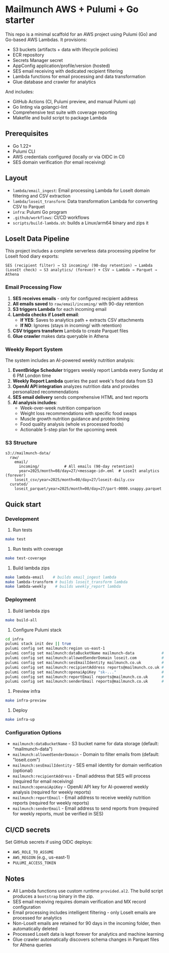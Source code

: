 # Mailmunch AWS + Pulumi + Go starter

This repo is a minimal scaffold for an AWS project using Pulumi (Go) and Go-based AWS Lambdas. It provisions:

- S3 buckets (artifacts + data with lifecycle policies)
- ECR repository
- Secrets Manager secret
- AppConfig application/profile/version (hosted)
- SES email receiving with dedicated recipient filtering
- Lambda functions for email processing and data transformation
- Glue database and crawler for analytics

And includes:

- GitHub Actions (CI, Pulumi preview, and manual Pulumi up)
- Go linting via golangci-lint
- Comprehensive test suite with coverage reporting
- Makefile and build script to package Lambda

## Prerequisites

- Go 1.22+
- Pulumi CLI
- AWS credentials configured (locally or via OIDC in CI)
- SES domain verification (for email receiving)

## Layout

- `lambda/email_ingest`: Email processing Lambda for LoseIt domain filtering and CSV extraction
- `lambda/loseit_transform`: Data transformation Lambda for converting CSV to Parquet
- `infra`: Pulumi Go program
- `.github/workflows`: CI/CD workflows
- `scripts/build-lambda.sh`: builds a Linux/arm64 binary and zips it

## LoseIt Data Pipeline

This project includes a complete serverless data processing pipeline for LoseIt food diary exports:

```text
SES (recipient filter) → S3 incoming/ (90-day retention) → Lambda (LoseIt check) → S3 analytics/ (forever) + CSV → Lambda → Parquet → Athena
```

### Email Processing Flow

1. **SES receives emails** - only for configured recipient address
2. **All emails saved** to `raw/email/incoming/` with 90-day retention
3. **S3 triggers Lambda** for each incoming email
4. **Lambda checks if LoseIt email**:
   - **If YES**: Saves to analytics path + extracts CSV attachments
   - **If NO**: Ignores (stays in incoming/ with retention)
5. **CSV triggers transform** Lambda to create Parquet files
6. **Glue crawler** makes data queryable in Athena

### Weekly Report System

The system includes an AI-powered weekly nutrition analysis:

1. **EventBridge Scheduler** triggers weekly report Lambda every Sunday at 6 PM London time
2. **Weekly Report Lambda** queries the past week's food data from S3
3. **OpenAI API integration** analyzes nutrition data and provides personalized recommendations
4. **SES email delivery** sends comprehensive HTML and text reports
5. **AI analysis includes**:
   - Week-over-week nutrition comparison
   - Weight loss recommendations with specific food swaps
   - Muscle growth nutrition guidance and protein timing
   - Food quality analysis (whole vs processed foods)
   - Actionable 5-step plan for the upcoming week

### S3 Structure

```text
s3://mailmunch-data/
  raw/
    email/
      incoming/           # All emails (90-day retention)
      year=2025/month=08/day=27/<message-id>.eml  # LoseIt analytics (forever)
    loseit_csv/year=2025/month=08/day=27/loseit-daily.csv
  curated/
    loseit_parquet/year=2025/month=08/day=27/part-0000.snappy.parquet
```

## Quick start

### Development

1. Run tests

```bash
make test
```

1. Run tests with coverage

```bash
make test-coverage
```

1. Build lambda zips

```bash
make lambda-email    # builds email_ingest lambda
make lambda-transform # builds loseit_transform lambda
make lambda-weekly    # builds weekly_report lambda
```

### Deployment

1. Build lambda zips

```bash
make build-all
```

1. Configure Pulumi stack

```bash
cd infra
pulumi stack init dev || true
pulumi config set mailmunch:region us-east-1
pulumi config set mailmunch:dataBucketName mailmunch-data            # optional: S3 bucket name
pulumi config set mailmunch:allowedSenderDomain loseit.com           # optional: allowed email domain
pulumi config set mailmunch:sesEmailIdentity mailmunch.co.uk         # optional: SES email identity
pulumi config set mailmunch:recipientAddress reports@mailmunch.co.uk # required: recipient address
pulumi config set mailmunch:openaiApiKey "sk-..."                    # required: OpenAI API key for weekly reports
pulumi config set mailmunch:reportEmail reports@mailmunch.co.uk      # required: email for weekly reports
pulumi config set mailmunch:senderEmail reports@mailmunch.co.uk      # required: sender email for reports
```

1. Preview infra

```bash
make infra-preview
```

1. Deploy

```bash
make infra-up
```

### Configuration Options

- `mailmunch:dataBucketName` - S3 bucket name for data storage (default: "mailmunch-data")
- `mailmunch:allowedSenderDomain` - Domain to filter emails from (default: "loseit.com")
- `mailmunch:sesEmailIdentity` - SES email identity for domain verification (optional)
- `mailmunch:recipientAddress` - Email address that SES will process (required for email receiving)
- `mailmunch:openaiApiKey` - OpenAI API key for AI-powered weekly analysis (required for weekly reports)
- `mailmunch:reportEmail` - Email address to receive weekly nutrition reports (required for weekly reports)
- `mailmunch:senderEmail` - Email address to send reports from (required for weekly reports, must be verified in SES)

## CI/CD secrets

Set GitHub secrets if using OIDC deploys:

- `AWS_ROLE_TO_ASSUME`
- `AWS_REGION` (e.g., us-east-1)
- `PULUMI_ACCESS_TOKEN`

## Notes

- All Lambda functions use custom runtime `provided.al2`. The build script produces a `bootstrap` binary in the zip.
- SES email receiving requires domain verification and MX record configuration
- Email processing includes intelligent filtering - only LoseIt emails are processed for analytics
- Non-LoseIt emails are retained for 90 days in the incoming folder, then automatically deleted
- Processed LoseIt data is kept forever for analytics and machine learning
- Glue crawler automatically discovers schema changes in Parquet files for Athena queries
